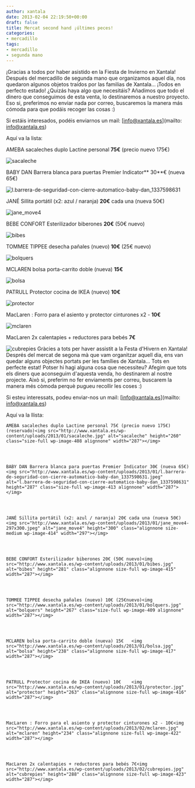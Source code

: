 ```yaml
---
author: xantala
date: 2013-02-04 22:19:50+00:00
draft: false
title: Mercat second hand ¡últimes peces!
categories:
- mercadillo
tags:
- mercadillo
- segunda mano
---
```


¡Gracias a todos por haber asistido en la Fiesta de Invierno en Xantala! Después del mercadillo de segunda mano que organizamos aquel día, nos quedaron algunos objetos traídos por las familias de Xantala... ¡Todos en perfecto estado!
¿Quizás haya algo que necesitáis? Añadimos que todo el dinero que conseguimos de esta venta, lo destinaremos a nuestro proyecto.
Eso si, preferimos no enviar nada por correo, buscaremos la manera más cómoda para que podáis recoger las cosas :)

Si estáis interesados, podéis enviarnos un mail: [info@xantala.es](mailto: info@xantala.es)

Aquí va la lista:

AMEBA sacaleches duplo Lactine personal **75€** (precio nuevo 175€)

![sacaleche](http://www.xantala.es/wp-content/uploads/2013/01/sacaleche.jpg)


BABY DAN Barrera blanca para puertas Premier Indicator** 30**€ (nueva 65€)

![l.barrera-de-seguridad-con-cierre-automatico-baby-dan_1337598631](http://www.xantala.es/wp-content/uploads/2013/01/l.barrera-de-seguridad-con-cierre-automatico-baby-dan_1337598631.jpeg)


JANÉ Sillita portátil (x2: azul / naranja) **20€** cada una (nueva 50€)

![jane_move4](http://www.xantala.es/wp-content/uploads/2013/01/jane_move4-297x300.jpeg)


BEBE CONFORT Esterilizador biberones **20€** (50€ nuevo)

![bibes](http://www.xantala.es/wp-content/uploads/2013/01/bibes.jpg)


TOMMEE TIPPEE desecha pañales (nuevo) **10€** (25€ nuevo)

![bolquers](http://www.xantala.es/wp-content/uploads/2013/01/bolquers.jpg)


MCLAREN bolsa porta-carrito doble (nueva) **15€**

![bolsa](http://www.xantala.es/wp-content/uploads/2013/01/bolsa.jpg)


PATRULL Protector cocina de IKEA (nuevo) **10€**

![protector](http://www.xantala.es/wp-content/uploads/2013/01/protector.jpg)


MacLaren : Forro para el asiento y protector cinturones x2 - **10€**

![mclaren](http://www.xantala.es/wp-content/uploads/2013/02/mclaren.jpg)


MacLaren 2x calentapies + reductores para bebés **7€**

![cubrepies](http://www.xantala.es/wp-content/uploads/2013/02/cubrepies.jpg)
Gràcies a tots per haver assistit a la Festa d'Hivern en Xantala! Després del mercat de segona mà que vam organitzar aquell dia, ens van quedar alguns objectes portats per les famílies de Xantala... Tots en perfecte estat!
Potser hi hagi alguna cosa que necessiteu? Afegim que tots els diners que aconseguim d'aquesta venda, ho destinarem al nostre projecte.
Això si, preferim no fer enviaments per correu, buscarem la manera més còmoda perquè pugueu recollir les coses :)

Si esteu interessats, podeu enviar-nos un mail: [info@xantala.es](mailto: info@xantala.es)

Aquí va la llista:

    
    AMEBA sacaleches duplo Lactine personal 75€ (precio nuevo 175€) (reservado)<img src="http://www.xantala.es/wp-content/uploads/2013/01/sacaleche.jpg" alt="sacaleche" height="260" class="size-full wp-image-408 alignnone" width="287"></img>



    
    BABY DAN Barrera blanca para puertas Premier Indicator 30€ (nueva 65€)<img src="http://www.xantala.es/wp-content/uploads/2013/01/l.barrera-de-seguridad-con-cierre-automatico-baby-dan_1337598631.jpeg" alt="l.barrera-de-seguridad-con-cierre-automatico-baby-dan_1337598631" height="287" class="size-full wp-image-413 alignnone" width="287"></img>



    
    JANÉ Sillita portátil (x2: azul / naranja) 20€ cada una (nueva 50€)<img src="http://www.xantala.es/wp-content/uploads/2013/01/jane_move4-297x300.jpeg" alt="jane_move4" height="300" class="alignnone size-medium wp-image-414" width="297"></img>



    
    BEBE CONFORT Esterilizador biberones 20€ (50€ nuevo)<img src="http://www.xantala.es/wp-content/uploads/2013/01/bibes.jpg" alt="bibes" height="281" class="alignnone size-full wp-image-415" width="287"></img>



    
    TOMMEE TIPPEE desecha pañales (nuevo) 10€ (25€nuevo)<img src="http://www.xantala.es/wp-content/uploads/2013/01/bolquers.jpg" alt="bolquers" height="267" class="size-full wp-image-409 alignnone" width="287"></img>



    
    MCLAREN bolsa porta-carrito doble (nueva) 15€   <img src="http://www.xantala.es/wp-content/uploads/2013/01/bolsa.jpg" alt="bolsa" height="238" class="alignnone size-full wp-image-417" width="287"></img>



    
    PATRULL Protector cocina de IKEA (nuevo) 10€    <img src="http://www.xantala.es/wp-content/uploads/2013/01/protector.jpg" alt="protector" height="263" class="alignnone size-full wp-image-416" width="287"></img>



    
    MacLaren : Forro para el asiento y protector cinturones x2 - 10€<img src="http://www.xantala.es/wp-content/uploads/2013/02/mclaren.jpg" alt="mclaren" height="234" class="alignnone size-full wp-image-422" width="287"></img>



    
    MacLaren 2x calentapies + reductores para bebés 7€<img src="http://www.xantala.es/wp-content/uploads/2013/02/cubrepies.jpg" alt="cubrepies" height="288" class="alignnone size-full wp-image-423" width="287"></img>
